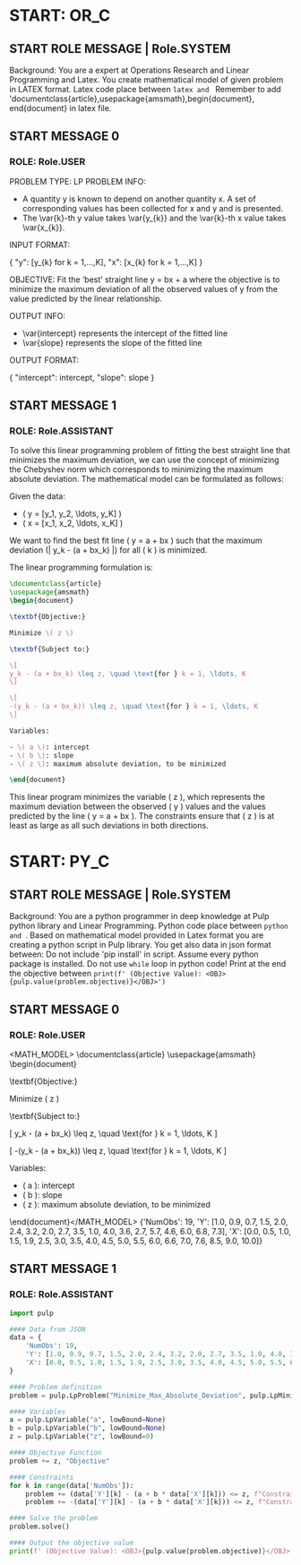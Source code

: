 # START: OR_C 
## START ROLE MESSAGE | Role.SYSTEM 
Background: You are a expert at Operations Research and Linear Programming and Latex. You create mathematical model of given problem in LATEX format. Latex code place between ```latex and ``` Remember to add 'documentclass{article},usepackage{amsmath},begin{document}, end{document} in latex file. 
## START MESSAGE 0 
### ROLE: Role.USER
<DESCRIPTION>
PROBLEM TYPE: LP
PROBLEM INFO:

- A quantity y is known to depend on another quantity x. A set of corresponding values has been collected for x and y and is presented.
- The \var{k}-th y value takes \var{y_{k}} and the \var{k}-th x value takes \var{x_{k}}.

INPUT FORMAT:

{
    "y": [y_{k} for k = 1,...,K],
    "x": [x_{k} for k = 1,...,K]
}


OBJECTIVE: Fit the ‘best’ straight line y = bx + a where the objective is to minimize the maximum deviation of all the observed values of y from the value predicted by the linear relationship.

OUTPUT INFO:

- \var{intercept} represents the intercept of the fitted line
- \var{slope} represents the slope of the fitted line

OUTPUT FORMAT:

{
    "intercept": intercept,
    "slope": slope
}
</DESCRIPTION>


## START MESSAGE 1 
### ROLE: Role.ASSISTANT
To solve this linear programming problem of fitting the best straight line that minimizes the maximum deviation, we can use the concept of minimizing the Chebyshev norm which corresponds to minimizing the maximum absolute deviation. The mathematical model can be formulated as follows:

Given the data:

- \( y = [y_1, y_2, \ldots, y_K] \)
- \( x = [x_1, x_2, \ldots, x_K] \)

We want to find the best fit line \( y = a + bx \) such that the maximum deviation \(| y_k - (a + bx_k) |\) for all \( k \) is minimized.

The linear programming formulation is:

```latex
\documentclass{article}
\usepackage{amsmath}
\begin{document}

\textbf{Objective:}

Minimize \( z \)

\textbf{Subject to:}

\[
y_k - (a + bx_k) \leq z, \quad \text{for } k = 1, \ldots, K
\]

\[
-(y_k - (a + bx_k)) \leq z, \quad \text{for } k = 1, \ldots, K
\]

Variables:

- \( a \): intercept
- \( b \): slope
- \( z \): maximum absolute deviation, to be minimized

\end{document}
```

This linear program minimizes the variable \( z \), which represents the maximum deviation between the observed \( y \) values and the values predicted by the line \( y = a + bx \). The constraints ensure that \( z \) is at least as large as all such deviations in both directions.

# START: PY_C 
## START ROLE MESSAGE | Role.SYSTEM 
Background: You are a python programmer in deep knowledge at Pulp python library and Linear Programming. Python code place between ```python and ```. Based on mathematical model provided in Latex format you are creating a python script in Pulp library. You get also data in json format between: <DATA></DATA> Do not include 'pip install' in script. Assume every python package is installed. Do not use `while` loop in python code! Print at the end the objective between <OBJ></OBJ> `print(f' (Objective Value): <OBJ>{pulp.value(problem.objective)}</OBJ>')` 
## START MESSAGE 0 
### ROLE: Role.USER
<MATH_MODEL>
\documentclass{article}
\usepackage{amsmath}
\begin{document}

\textbf{Objective:}

Minimize \( z \)

\textbf{Subject to:}

\[
y_k - (a + bx_k) \leq z, \quad \text{for } k = 1, \ldots, K
\]

\[
-(y_k - (a + bx_k)) \leq z, \quad \text{for } k = 1, \ldots, K
\]

Variables:

- \( a \): intercept
- \( b \): slope
- \( z \): maximum absolute deviation, to be minimized

\end{document}</MATH_MODEL>
<DATA>
{'NumObs': 19, 'Y': [1.0, 0.9, 0.7, 1.5, 2.0, 2.4, 3.2, 2.0, 2.7, 3.5, 1.0, 4.0, 3.6, 2.7, 5.7, 4.6, 6.0, 6.8, 7.3], 'X': [0.0, 0.5, 1.0, 1.5, 1.9, 2.5, 3.0, 3.5, 4.0, 4.5, 5.0, 5.5, 6.0, 6.6, 7.0, 7.6, 8.5, 9.0, 10.0]}</DATA>


## START MESSAGE 1 
### ROLE: Role.ASSISTANT
```python
import pulp

#### Data from JSON
data = {
    'NumObs': 19,
    'Y': [1.0, 0.9, 0.7, 1.5, 2.0, 2.4, 3.2, 2.0, 2.7, 3.5, 1.0, 4.0, 3.6, 2.7, 5.7, 4.6, 6.0, 6.8, 7.3],
    'X': [0.0, 0.5, 1.0, 1.5, 1.9, 2.5, 3.0, 3.5, 4.0, 4.5, 5.0, 5.5, 6.0, 6.6, 7.0, 7.6, 8.5, 9.0, 10.0]
}

#### Problem definition
problem = pulp.LpProblem("Minimize_Max_Absolute_Deviation", pulp.LpMinimize)

#### Variables
a = pulp.LpVariable("a", lowBound=None)
b = pulp.LpVariable("b", lowBound=None)
z = pulp.LpVariable("z", lowBound=0)

#### Objective Function
problem += z, "Objective"

#### Constraints
for k in range(data['NumObs']):
    problem += (data['Y'][k] - (a + b * data['X'][k])) <= z, f"Constraint_Upper_{k}"
    problem += -(data['Y'][k] - (a + b * data['X'][k])) <= z, f"Constraint_Lower_{k}"

#### Solve the problem
problem.solve()

#### Output the objective value
print(f' (Objective Value): <OBJ>{pulp.value(problem.objective)}</OBJ>')
```

